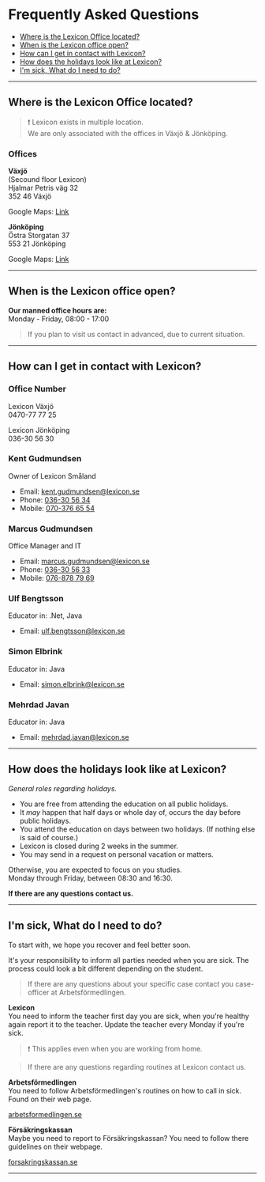 # Frequently Asked Questions

- [Where is the Lexicon Office located?](#where-is-the-lexicon-office-located)
- [When is the Lexicon office open?](#when-is-the-lexicon-office-open)
- [How can I get in contact with Lexicon?](#how-can-i-get-in-contact-with-lexicon)
- [How does the holidays look like at Lexicon?](#how-does-the-holidays-look-like-at-lexicon)
- [I'm sick, What do I need to do?](#im-sick-what-do-i-need-to-do)


---
## Where is the Lexicon Office located?

 > ❗ Lexicon exists in multiple location.  
 > We are only associated with the offices in Växjö & Jönköping.

### Offices

**Växjö**  
(Secound floor Lexicon)  
Hjalmar Petris väg 32    
352 46 Växjö

Google Maps: [Link](https://goo.gl/maps/tWtj4YQ1RwBzBg2d6)

**Jönköping**  
Östra Storgatan 37  
553 21 Jönköping

Google Maps: [Link](https://goo.gl/maps/TVpQuSewEMM6oBiq6)


---
## When is the Lexicon office open?

**Our manned office hours are:**   
Monday - Friday, 08:00 - 17:00


> If you plan to visit us contact in advanced,
> due to current situation.


---
## How can I get in contact with Lexicon?

### Office Number

Lexicon Växjö  
0470-77 77 25

Lexicon Jönköping  
036-30 56 30


### Kent Gudmundsen

Owner of Lexicon Småland

- Email: kent.gudmundsen@lexicon.se
- Phone: [036-30 56 34](tel:036305634)
- Mobile: [070-376 65 54](tel:0703766554)

### Marcus Gudmundsen

Office Manager and IT

- Email: marcus.gudmundsen@lexicon.se
- Phone: [036-30 56 33](tel:036305633)
- Mobile: [076-878 79 69](tel:0768787969)

### Ulf Bengtsson

Educator in: .Net, Java

- Email: ulf.bengtsson@lexicon.se

### Simon Elbrink

Educator in: Java

- Email: simon.elbrink@lexicon.se

### Mehrdad Javan

Educator in: Java

- Email: mehrdad.javan@lexicon.se

---
## How does the holidays look like at Lexicon?

_General roles regarding holidays._

- You are free from attending the education on all public holidays.
- It _may_ happen that half days or whole day of, occurs the day before public holidays.
- You attend the education on days between two holidays. (If nothing else is said of course.)
- Lexicon is closed during 2 weeks in the summer.
- You may send in a request on personal vacation or matters.


Otherwise, you are expected to focus on you studies.  
Monday through Friday, between 08:30 and 16:30.

**If there are any questions contact us.**

---
## I'm sick, What do I need to do?

To start with, we hope you recover and feel better soon.

It's your responsibility to inform all parties needed when you are sick.
The process could look a bit different depending on the student.
>If there are any questions about your specific case contact you case-officer at Arbetsförmedlingen.


**Lexicon**  
You need to inform the teacher first day you are sick, when you're healthy again report it to the teacher.
Update the teacher every Monday if you're sick.

> ❗ This applies even when you are working from home.

>If there are any questions regarding routines at Lexicon contact us.
 

**Arbetsförmedlingen**  
You need to follow Arbetsförmedlingen's routines on how to call in sick.
Found on their web page.   

[arbetsformedlingen.se](https://arbetsformedlingen.se/other-languages/english-engelska/extra-stod/ersattning-och-franvaro/nar-du-deltar-i-ett-program)

**Försäkringskassan**  
Maybe you need to report to Försäkringskassan?
You need to follow there guidelines on their webpage.   

[forsakringskassan.se](https://www.forsakringskassan.se/english)

---
